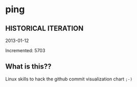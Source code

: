 # ping

## HISTORICAL ITERATION
2013-01-12

Incremented: 5703

## What is this?? 
Linux skills to hack the github commit visualization chart `;-)`
